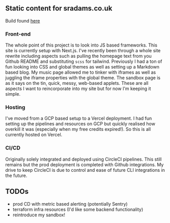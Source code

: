 ## Static content for sradams.co.uk

Build found [here](https://www.sradams.co.uk)

### Front-end

The whole point of this project is to look into JS based frameworks. This site is currently setup with Next.js.
I've recently been through a whole site rewrite including aspects such as pulling the homepage text from you Github README and substituting `scss` for tailwind. Previously I had a ton of fun looking into CSS and global themes as well as setting up a Markdown based blog. My music page allowed me to tinker with iframes as well as juggling the iframe properties with the global theme.
The sandbox page is as it says on the tin, quick, messy, web-based applets.
These are all aspects I want to reincorporate into my site but for now I'm keeping it simple.

### Hosting

I've moved from a GCP based setup to a Vercel deployment. I had fun setting up the pipelines and resources on GCP but quickly realised how overkill it was (especially when my free credits expired!). So this is all currently hosted on Vercel.

### CI/CD

Originally solely integrated and deployed using CircleCI pipelines. This still remains but the prod deployment is completed with Github integrations. My drive to keep CircleCI is due to control and ease of future CLI integrations in the future.

## TODOs

- prod CD with metric based alerting (potentially Sentry)
- terraform infra resources (I'd like some backend functionality)
- reintroduce my sandbox!
